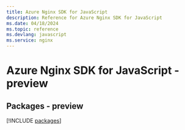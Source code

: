```yaml
---
title: Azure Nginx SDK for JavaScript
description: Reference for Azure Nginx SDK for JavaScript
ms.date: 04/18/2024
ms.topic: reference
ms.devlang: javascript
ms.service: nginx
---
```

# Azure Nginx SDK for JavaScript - preview
## Packages - preview
[!INCLUDE [packages](nginx-index.md)]